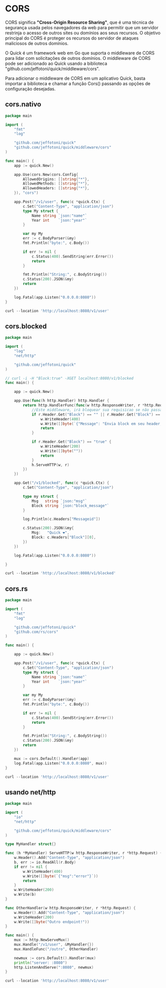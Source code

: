 # CORS

CORS significa **"Cross-Origin Resource Sharing"**, que é uma técnica de segurança usada pelos navegadores da web para permitir que um servidor restrinja o acesso de outros sites ou domínios aos seus recursos. O objetivo principal do CORS é proteger os recursos do servidor de ataques maliciosos de outros domínios.

O Quick é um framework web em Go que suporta o middleware de CORS para lidar com solicitações de outros domínios. O middleware de CORS pode ser adicionado ao Quick usando a biblioteca "github.com/jeffotoni/quick/middleware/cors".

Para adicionar o middleware de CORS em um aplicativo Quick, basta importar a biblioteca e chamar a função Cors() passando as opções de configuração desejadas.

## cors.nativo

```go
package main

import (
	"fmt"
	"log"

	"github.com/jeffotoni/quick"
	"github.com/jeffotoni/quick/middleware/cors"
)

func main() {
	app := quick.New()

	app.Use(cors.New(cors.Config{
		AllowedOrigins: []string{"*"},
		AllowedMethods: []string{"*"},
		AllowedHeaders: []string{"*"},
	}), "cors")

	app.Post("/v1/user", func(c *quick.Ctx) {
		c.Set("Content-Type", "application/json")
		type My struct {
			Name string `json:"name"`
			Year int    `json:"year"`
		}

		var my My
		err := c.BodyParser(&my)
		fmt.Println("byte:", c.Body())

		if err != nil {
			c.Status(400).SendString(err.Error())
			return
		}

		fmt.Println("String:", c.BodyString())
		c.Status(200).JSON(&my)
		return
	})

	log.Fatal(app.Listen("0.0.0.0:8080"))
}
```
```go
curl --location 'http://localhost:8080/v1/user'
```

## cors.blocked

```go
package main

import (
	"log"
	"net/http"

	"github.com/jeffotoni/quick"
)

// curl -i -H "Block:true" -XGET localhost:8080/v1/blocked
func main() {

	app := quick.New()

	app.Use(func(h http.Handler) http.Handler {
		return http.HandlerFunc(func(w http.ResponseWriter, r *http.Request) {
			//Este middleware, irá bloquear sua requisicao se não passar header Block:true
			if r.Header.Get("Block") == "" || r.Header.Get("Block") == "false" {
				w.WriteHeader(400)
				w.Write([]byte(`{"Message": "Envia block em seu header, por favor! :("}`))
				return
			}

			if r.Header.Get("Block") == "true" {
				w.WriteHeader(200)
				w.Write([]byte(""))
				return
			}
			h.ServeHTTP(w, r)
		})
	})

	app.Get("/v1/blocked", func(c *quick.Ctx) {
		c.Set("Content-Type", "application/json")

		type my struct {
			Msg   string `json:"msg"`
			Block string `json:"block_message"`
		}

		log.Println(c.Headers["Messageid"])

		c.Status(200).JSON(&my{
			Msg:   "Quick ❤️",
			Block: c.Headers["Block"][0],
		})
	})

	log.Fatal(app.Listen("0.0.0.0:8080"))

}
```
```go
curl --location 'http://localhost:8080/v1/blocked'
```

## cors.rs

```go
package main

import (
	"fmt"
	"log"

	"github.com/jeffotoni/quick"
	"github.com/rs/cors"
)

func main() {

	app := quick.New()

	app.Post("/v1/user", func(c *quick.Ctx) {
		c.Set("Content-Type", "application/json")
		type My struct {
			Name string `json:"name"`
			Year int    `json:"year"`
		}

		var my My
		err := c.BodyParser(&my)
		fmt.Println("byte:", c.Body())

		if err != nil {
			c.Status(400).SendString(err.Error())
			return
		}

		fmt.Println("String:", c.BodyString())
		c.Status(200).JSON(&my)
		return
	})

	mux := cors.Default().Handler(app)
	log.Fatal(app.Listen("0.0.0.0:8080", mux))
}
```
```go
curl --location 'http://localhost:8080/v1/user'
```

## usando net/http

```go
package main

import (
    "io"
    "net/http"

    "github.com/jeffotoni/quick/middleware/cors"
)

type MyHandler struct{}

func (h *MyHandler) ServeHTTP(w http.ResponseWriter, r *http.Request) {
    w.Header().Add("Content-Type", "application/json")
    b, err := io.ReadAll(r.Body)
    if err != nil {
        w.WriteHeader(400)
        w.Write([]byte(`{"msg":"error"}`))
        return
    }
    w.WriteHeader(200)
    w.Write(b)
}

func OtherHandler(w http.ResponseWriter, r *http.Request) {
    w.Header().Add("Content-Type", "application/json")
    w.WriteHeader(200)
    w.Write([]byte("Outro endpoint!"))
}

func main() {
    mux := http.NewServeMux()
    mux.Handle("/v1/user", &MyHandler{})
    mux.HandleFunc("/outro", OtherHandler)

    newmux := cors.Default().Handler(mux)
    println("server: :8080")
    http.ListenAndServe(":8080", newmux)
}
```
```go
curl --location 'http://localhost:8080/v1/user'
```


